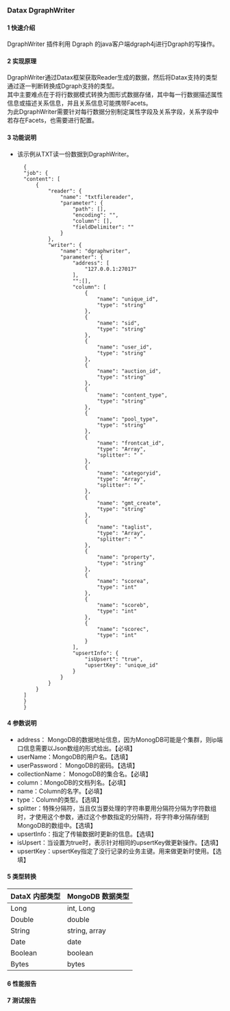### Datax DgraphWriter
#### 1 快速介绍

DgraphWriter 插件利用 Dgraph 的java客户端dgraph4j进行Dgraph的写操作。

#### 2 实现原理

DgraphWriter通过Datax框架获取Reader生成的数据，然后将Datax支持的类型通过逐一判断转换成Dgraph支持的类型。  
其中主要难点在于将行数据模式转换为图形式数据存储，其中每一行数据描述属性信息或描述关系信息，并且关系信息可能携带Facets。  
为此DgraphWriter需要针对每行数据分别制定属性字段及关系字段，关系字段中若存在Facets，也需要进行配置。

#### 3 功能说明
* 该示例从TXT读一份数据到DgraphWriter。

		{
        "job": {
        "content": [
            {
                "reader": {
                    "name": "txtfilereader",
                    "parameter": {
                        "path": [],
                        "encoding": "",
                        "column": [],
                        "fieldDelimiter": ""
                    }
                },
                "writer": {
                    "name": "dgraphwriter",
                    "parameter": {
                        "address": [
                            "127.0.0.1:27017"
                        ],
                        "":[],
                        "column": [
                            {
                                "name": "unique_id",
                                "type": "string"
                            },
                            {
                                "name": "sid",
                                "type": "string"
                            },
                            {
                                "name": "user_id",
                                "type": "string"
                            },
                            {
                                "name": "auction_id",
                                "type": "string"
                            },
                            {
                                "name": "content_type",
                                "type": "string"
                            },
                            {
                                "name": "pool_type",
                                "type": "string"
                            },
                            {
                                "name": "frontcat_id",
                                "type": "Array",
                                "splitter": " "
                            },
                            {
                                "name": "categoryid",
                                "type": "Array",
                                "splitter": " "
                            },
                            {
                                "name": "gmt_create",
                                "type": "string"
                            },
                            {
                                "name": "taglist",
                                "type": "Array",
                                "splitter": " "
                            },
                            {
                                "name": "property",
                                "type": "string"
                            },
                            {
                                "name": "scorea",
                                "type": "int"
                            },
                            {
                                "name": "scoreb",
                                "type": "int"
                            },
                            {
                                "name": "scorec",
                                "type": "int"
                            }
                        ],
						"upsertInfo": {
							"isUpsert": "true",
							"upsertKey": "unique_id"
						}
                    }
                }
            }
        ]
		}
		}

#### 4 参数说明

* address： MongoDB的数据地址信息，因为MonogDB可能是个集群，则ip端口信息需要以Json数组的形式给出。【必填】
* userName：MongoDB的用户名。【选填】
* userPassword： MongoDB的密码。【选填】
* collectionName： MonogoDB的集合名。【必填】
* column：MongoDB的文档列名。【必填】
* name：Column的名字。【必填】
* type：Column的类型。【选填】
* splitter：特殊分隔符，当且仅当要处理的字符串要用分隔符分隔为字符数组时，才使用这个参数，通过这个参数指定的分隔符，将字符串分隔存储到MongoDB的数组中。【选填】
* upsertInfo：指定了传输数据时更新的信息。【选填】
* isUpsert：当设置为true时，表示针对相同的upsertKey做更新操作。【选填】
* upsertKey：upsertKey指定了没行记录的业务主键。用来做更新时使用。【选填】

#### 5 类型转换

| DataX 内部类型| MongoDB 数据类型    |
| -------- | -----  |
| Long     | int, Long |
| Double   | double |
| String   | string, array |
| Date     | date  |
| Boolean  | boolean |
| Bytes    | bytes |


#### 6 性能报告
#### 7 测试报告